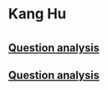 # Kang Hu

# 

## [Question analysis](https://github.com/iDea2016su/iDea2016su.github.io/blob/master/study/questions/probability.md)

## [Question analysis](http://htmlpreview.github.io/?https://github.com/iDea2016su/iDea2016su.github.io/blob/master/study/questions/index.html)
